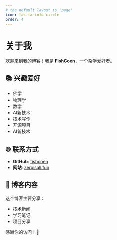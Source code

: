 ```yaml
---
# the default layout is 'page'
icon: fas fa-info-circle
order: 4
---
```


# 关于我

欢迎来到我的博客！我是 **FishCoen**，一个杂学爱好者。

## 📚 兴趣爱好

- 佛学
- 物理学
- 数学
- AI新技术
- 技术写作
- 开源项目
- AI新技术

## 🌐 联系方式

- **GitHub**: [fishcoen](https://github.com/fishcoen)
- **网站**: [zeroisall.fun](https://zeroisall.fun)

## 📝 博客内容

这个博客主要分享：

- 技术新闻
- 学习笔记
- 项目分享

感谢你的访问！🎉
